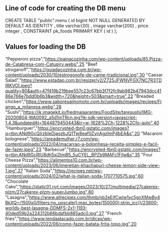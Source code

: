 ## Line of code for creating the DB menu

CREATE  TABLE "public".menu ( 
	id                   bigint  NOT NULL GENERATED BY DEFAULT AS IDENTITY  ,
	title                varchar(30)    ,
	image                varchar(200)    ,
	price                integer    ,
	CONSTRAINT pk_foods PRIMARY KEY ( id )
 );

## Values for loading the DB

"Pepperoni pizza","https://painacozinha.com/wp-content/uploads/85.Pizza-de-Calabresa-com-Catupiry.webp",25
"Beef stroganoff","https://guiadacozinha.com.br/wp-content/uploads/2030/10/estrogonofe-de-carne-tradicional.jpg",30
"Caesar Salad","https://www.estadao.com.br/resizer/v2/Z725JFWNVFGX7NC7R3TDIRKVOI.jpeg?quality=80&auth=47f419b219bee557c23c67bb3f7f2fc9ab982b47943dcc4186e766e7bdd0b6b3&width=720&height=503&smart=true",22
"Breaded chicken","https://www.saboresajinomoto.com.br/uploads/images/recipes/Frango_a_milanesa.webp",28
"Sushi","https://ik.imagekit.io/fredmaiaarantes/FoodSite/taresushi/IMG-20200804-WA0092_a5d1mTRcn.jpg?ik-sdk-version=javascript-1.4.3&updatedAt=1644879450443&tr=w-1628%2Ch-1228%2Cfo-auto",40
"Hamburguer","https://encrypted-tbn0.gstatic.com/images?q=tbn:ANd9GcQIrzbIeDjaozbJQ1Tw8eaf0ZynAgzImP4bEA&s",20
"Macaroni bolognese","https://areademulher.r7.com/wp-content/uploads/2022/04/macarrao-a-bolonhesa-receita-simples-e-facil-de-fazer.jpeg",23
"Barbecue","https://encrypted-tbn0.gstatic.com/images?q=tbn:ANd9GcRIU8dh5xi2tmB5_5uCYEL_BPZb9MAFc1Filw&s",35
"Four Cheese Pizza","https://alimentos10.com.br/wp-content/uploads/2023/06/imeretian-khachapuri-cheese-lemon-side-view-1.jpg",27
"Italian Soda","https://recipes.net/wp-content/uploads/2024/02/what-is-italian-soda-1707710575.jpg",60
"Chocolate Cake","https://static01.nyt.com/images/2023/10/27/multimedia/27cakerex-plzm/27cakerex-plzm-superJumbo.jpg",80
"Lasagna","https://www.allrecipes.com/thmb/nb2eEifCwlw1yc5gnXMwBy4BkXQ=/1500x0/filters:no_upscale():max_bytes(150000):strip_icc()/23600-worlds-best-lasagna-DDMFS-2x1-1193-40ded59b2a224312b66bdafbb885adc0.jpg",27
"French fries","https://www.tendaatacado.com.br/dicas/wp-content/uploads/2022/06/como-fazer-batata-frita-topo.jpg",20

